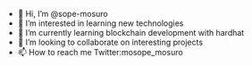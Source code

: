 - 👋 Hi, I’m @sope-mosuro
- 👀 I’m interested in learning new technologies 
- 🌱 I’m currently learning blockchain development with hardhat
- 💞️ I’m looking to collaborate on interesting projects 
- 📫 How to reach me Twitter:mosope_mosuro

<!---
sope-mosuro/sope-mosuro is a ✨ special ✨ repository because its `README.md` (this file) appears on your GitHub profile.
You can click the Preview link to take a look at your changes.
--->
